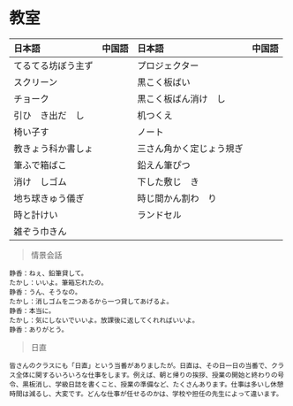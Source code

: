 # 教室

| 日本語                            | 中国語 | 日本語                                | 中国語 |
| :-------------------------------- | :----- | :------------------------------------ | :----- |
| <ruby>てるてる坊ぼう主ず</ruby>           |        | <ruby>プロジェクター</ruby>                   |        |
| <ruby>スクリーン</ruby>           |        | <ruby>黒こく板ばい</ruby>                   |        |
| <ruby>チョーク</ruby>           |        | <ruby>黒こく板ばん消け　し</ruby>                   |        |
| <ruby>引ひ　き出だ　し</ruby>           |        | <ruby>机つくえ</ruby>                   |        |
| <ruby>椅い子す</ruby>           |        | <ruby>ノート</ruby>                   |        |
| <ruby>教きょう科か書しょ</ruby>           |        | <ruby>三さん角かく定じょう規ぎ</ruby>                   |        |
| <ruby>筆ふで箱ばこ</ruby>           |        | <ruby>鉛えん筆ぴつ</ruby>                   |        |
| <ruby>消け　しゴム</ruby>           |        | <ruby>下した敷じ　き</ruby>                   |        |
| <ruby>地ち球きゅう儀ぎ</ruby>           |        | <ruby>時じ間かん割わ　り</ruby>                   |        |
| <ruby>時と計けい</ruby>           |        | <ruby>ランドセル</ruby>                   |        |
| <ruby>雑ぞう巾きん</ruby>           |        |                    |        |

> 情景会話

```text
静香：ねぇ、鉛筆貸して。
たかし：いいよ。筆箱忘れたの。
静香：うん、そうなの。
たかし：消しゴムを二つあるから一つ貸してあげるよ。
静香：本当に。
たかし：気にしないでいいよ。放課後に返してくれればいいよ。
静香：ありがとう。
```

> 日直

```text
皆さんのクラスにも「日直」という当番がありましたが。日直は、その日一日の当番で、クラス全体に関するいろいろな仕事をします。例えば、朝と帰りの挨拶、授業の開始と終わりの号令、黒板消し、学級日誌を書くこと、授業の準備など、たくさんあります。仕事は多いし休憩時間は減るし、大変です。どんな仕事が任せるのかは、学校や担任の先生によって違います。
```
